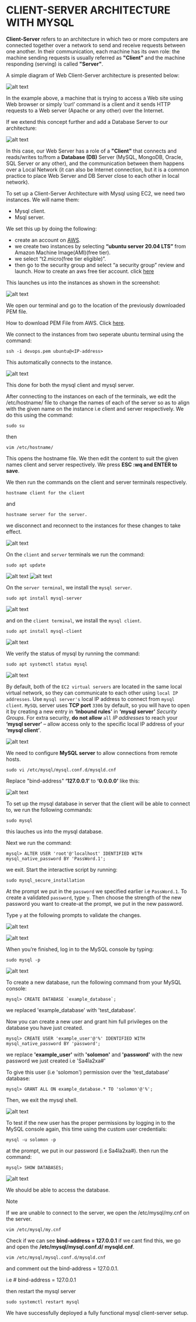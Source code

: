 # CLIENT-SERVER ARCHITECTURE WITH MYSQL

**Client-Server** refers to an architecture in which two or more computers are connected together over a network to send and receive requests between one another. In their communication, each machine has its own role: the machine sending requests is usually referred as **"Client"** and the machine responding (serving) is called **"Server"**.

A simple diagram of Web Client-Server architecture is presented below:

![alt text](images/5.1.png)

In the example above, a machine that is trying to access a Web site using Web browser or simply ‘curl’ command is a client and it sends HTTP requests to a Web server (Apache or any other) over the Internet.

If we extend this concept further and add a Database Server to our architecture:

![alt text](images/5.2.png)

In this case, our Web Server has a role of a **"Client"** that connects and reads/writes to/from a **Database (DB)** Server (MySQL, MongoDB, Oracle, SQL Server or any other), and the communication between them happens over a Local Network (it can also be Internet connection, but it is a common practice to place Web Server and DB Server close to each other in local network).

To set up a Client-Server Architecture with Mysql using EC2, we need two instances. We will name them:

- Mysql client.
- Msql server.

We set this up by doing the following:

- create an account on [AWS](https://aws.amazon.com/).
- we create two instances by selecting **“ubuntu server 20.04 LTS”** from Amazon Machine Image(AMI)(free tier).
- we select “t2.micro(free tier eligible)”.
- then go to the security group and select “a security group” review and launch.
How to create an aws free tier account. click [here](https://www.youtube.com/watch?v=xxKuB9kJoYM&list=PLtPuNR8I4TvkwU7Zu0l0G_uwtSUXLckvh&index=8)

This launches us into the instances as shown in the screenshot:

![alt text](images/5.3.png)

We open our terminal and go to the location of the previously downloaded PEM file.

How to download PEM File from AWS. Click [here](https://intellipaat.com/community/52119/how-to-download-a-pem-file-from-aws).

We connect to the instances from two seperate ubuntu terminal using the command:
```
ssh -i devops.pem ubuntu@<IP-address>
```
This automatically connects to the instance.

![alt text](images/5.4.png)

This done for both the mysql client and mysql server.

After connecting to the instances on each of the terminals, we edit the /etc/hostname/ file to change the names of each of the server so as to align with the given name on the instance i.e client and server respectively. We do this using the command:
```
sudo su
```
then
```
vim /etc/hostname/
```
This opens the hostname file. We then edit the content to suit the given names client and server respectively. We press **ESC :wq and ENTER to save**.

We then run the commands on the client and server terminals respectively.
```
hostname client for the client
```
and
```
hostname server for the server.
```
we disconnect and reconnect to the instances for these changes to take effect.

![alt text](images/5.5.png)

On the `client` and `server` terminals we run the command:
```
sudo apt update
```
![alt text](images/5.6.png)
![alt text](images/5.7.png)

On the `server terminal`, we install the `mysql server`.
```
sudo apt install mysql-server
```
![alt text](images/5.8.png)

and on the `client terminal`, we install the `mysql client`.
```
sudo apt install mysql-client
```
![alt text](images/5.9.png)

We verify the status of mysql by running the command:
```
sudo apt systemctl status mysql
```
![alt text](images/5.10.png)

By default, both of the `EC2 virtual servers` are located in the same local virtual network, so they can communicate to each other using `local IP addresses`. Use `mysql server's` local IP address to connect from `mysql client`. `MySQL` server uses **TCP port** `3306` by default, so you will have to open it by creating a new entry in **‘Inbound rules’** in **‘mysql server’** *Security Groups*. For extra security, **do not allow** `all` *IP addresses* to reach your **‘mysql server’** – allow access only to the specific local IP address of your **‘mysql client’**.

![alt text](images/5.11.png)

We need to configure **MySQL server** to allow connections from remote hosts.
```
sudo vi /etc/mysql/mysql.conf.d/mysqld.cnf
```
Replace "bind-address" **‘127.0.0.1’** to **‘0.0.0.0’** like this:

![alt text](images/5.12.png)

To set up the mysql database in server that the client will be able to connect to, we run the following commands:
```
sudo mysql
```
this lauches us into the mysql database.

Next we run the command:
```
mysql> ALTER USER 'root'@'localhost' IDENTIFIED WITH mysql_native_password BY 'PassWord.1';
```
we exit. Start the interactive script by running:
```
sudo mysql_secure_installation
```

At the prompt we put in the `password` we specified earlier i.e `PassWord.1`. To create a validated `password`, type `y`. Then choose the strength of the new password you want to create-at the prompt, we put in the new password.

Type `y` at the following prompts to validate the changes.

![alt text](images/5.13.png)

![alt text](images/5.14.png)

When you’re finished, log in to the MySQL console by typing:
```
sudo mysql -p
```
![alt text](images/5.15.png)


To create a new database, run the following command from your MySQL console:
```
mysql> CREATE DATABASE `example_database`;
```
we replaced 'example_database' with 'test_database'.

Now you can create a new user and grant him full privileges on the database you have just created.
```
mysql> CREATE USER 'example_user'@'%' IDENTIFIED WITH mysql_native_password BY 'password';
```
we replace **'example_user'** with **'solomon'** and **'password'** with the new password we just created i.e 'Sa4la2xa#'

To give this user (i.e 'solomon') permission over the 'test_database' database:
```
mysql> GRANT ALL ON example_database.* TO 'solomon'@'%';
```
Then, we exit the mysql shell.

![alt text](images/5.16.png)

To test if the new user has the proper permissions by logging in to the MySQL console again, this time using the custom user credentials:
```
mysql -u solomon -p
```
at the prompt, we put in our password (i.e Sa4la2xa#). then run the command:
```
mysql> SHOW DATABASES;
```
![alt text](images/5.17.png)

We should be able to access the database.

> [!NOTE] 
> If we are unable to connect to the server, we open the /etc/mysql/my.cnf on the server.
```
vim /etc/mysql/my.cnf
```
Check if we can see **bind-address = 127.0.0.1** if we cant find this, we go and open the **/etc/mysql/mysql.conf.d/ mysqld.cnf**.
```
vim /etc/mysql/mysql.conf.d/mysqld.cnf
```
and comment out the bind-address = 127.0.0.1.

i.e # bind-address = 127.0.0.1

then restart the mysql server
```
sudo systemctl restart mysql
```
We have successfully deployed a fully functional mysql client-server setup.